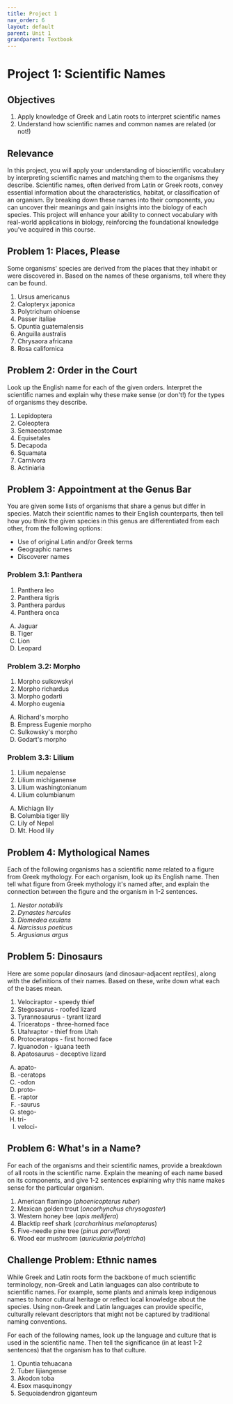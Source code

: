 ```yaml
---
title: Project 1
nav_order: 6
layout: default
parent: Unit 1
grandparent: Textbook
---
```


# Project 1: Scientific Names

## Objectives

1. Apply knowledge of Greek and Latin roots to interpret scientific names
2. Understand how scientific names and common names are related (or not!)

## Relevance

In this project, you will apply your understanding of bioscientific vocabulary by interpreting scientific names and matching them to the organisms they describe. Scientific names, often derived from Latin or Greek roots, convey essential information about the characteristics, habitat, or classification of an organism. By breaking down these names into their components, you can uncover their meanings and gain insights into the biology of each species. This project will enhance your ability to connect vocabulary with real-world applications in biology, reinforcing the foundational knowledge you've acquired in this course.

## Problem 1: Places, Please

Some organisms' species are derived from the places that they inhabit or were discovered in. Based on the names of these organisms, tell where they can be found.

1. Ursus americanus
2. Calopteryx japonica
3. Polytrichum ohioense
4. Passer italiae
5. Opuntia guatemalensis
6. Anguilla australis
7. Chrysaora africana
8. Rosa californica

## Problem 2: Order in the Court

Look up the English name for each of the given orders. Interpret the scientific names and explain why these make sense (or don't!) for the types of organisms they describe.

1. Lepidoptera
2. Coleoptera
3. Semaeostomae
4. Equisetales
5. Decapoda
6. Squamata
7. Carnivora
8. Actiniaria

## Problem 3: Appointment at the Genus Bar

You are given some lists of organisms that share a genus but differ in species. Match their scientific names to their English counterparts, then tell how you think the given species in this genus are differentiated from each other, from the following options:

* Use of original Latin and/or Greek terms
* Geographic names
* Discoverer names

### Problem 3.1: Panthera

1. Panthera leo
2. Panthera tigris
3. Panthera pardus
4. Panthera onca

<ol type="A">
 <li>Jaguar</li>
 <li>Tiger</li>
 <li>Lion</li>
 <li>Leopard</li>
</ol>

### Problem 3.2: Morpho

1. Morpho sulkowskyi
2. Morpho richardus
3. Morpho godarti
4. Morpho eugenia

<ol type="A">
 <li>Richard's morpho</li>
 <li>Empress Eugenie morpho</li>
 <li>Sulkowsky's morpho</li>
 <li>Godart's morpho</li>
</ol>

### Problem 3.3: Lilium

1. Lilium nepalense
2. Lilium michiganense
3. Lilium washingtonianum
4. Lilium columbianum

<ol type="A">
 <li>Michiagn lily</li>
 <li>Columbia tiger lily</li>
 <li>Lily of Nepal</li>
 <li>Mt. Hood lily</li>
</ol>

## Problem 4: Mythological Names

Each of the following organisms has a scientific name related to a figure from Greek mythology. For each organism, look up its English name. Then tell what figure from Greek mythology it's named after, and explain the connection between the figure and the organism in 1-2 sentences.

1. *Nestor notabilis*
2. *Dynastes hercules*
3. *Diomedea exulans*
4. *Narcissus poeticus*
5. *Argusianus argus*

## Problem 5: Dinosaurs

Here are some popular dinosaurs (and dinosaur-adjacent reptiles), along with the definitions of their names. Based on these, write down what each of the bases mean.

1. Velociraptor - speedy thief
2. Stegosaurus - roofed lizard
3. Tyrannosaurus - tyrant lizard
4. Triceratops - three-horned face
5. Utahraptor - thief from Utah
6. Protoceratops - first horned face
7. Iguanodon - iguana teeth
8. Apatosaurus - deceptive lizard

<ol type="A">
 <li>apato-</li>
 <li>-ceratops</li>
 <li>-odon</li>
 <li>proto-</li>
 <li>-raptor</li>
 <li>-saurus</li>
 <li>stego-</li>
 <li>tri-</li>
 <li>veloci-</li>
</ol>

## Problem 6: What's in a Name?

For each of the organisms and their scientific names, provide a breakdown of all roots in the scientific name. Explain the meaning of each name based on its components, and give 1-2 sentences explaining why this name makes sense for the particular organism.

1. American flamingo (*phoenicopterus ruber*)
2. Mexican golden trout (*oncorhynchus chrysogaster*)
3. Western honey bee (*apis mellifera*)
4. Blacktip reef shark (*carcharhinus melanopterus*)
5. Five-needle pine tree (*pinus parviflora*)
6. Wood ear mushroom (*auricularia polytricha*)

## Challenge Problem: Ethnic names

While Greek and Latin roots form the backbone of much scientific terminology, non-Greek and Latin languages can also contribute to scientific names. For example, some plants and animals keep indigenous names to honor cultural heritage or reflect local knowledge about the species. Using non-Greek and Latin languages can provide specific, culturally relevant descriptors that might not be captured by traditional naming conventions.

For each of the following names, look up the language and culture that is used in the scientific name. Then tell the significance (in at least 1-2 sentences) that the organism has to that culture.

1. Opuntia tehuacana
2. Tuber lijiangense
3. Akodon toba
4. Esox masquinongy
5. Sequoiadendron giganteum
